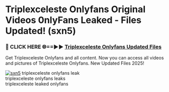 # Triplexceleste Onlyfans Original Videos 0nlyFans Leaked - Files Updated! (sxn5)

<h3>🔴 CLICK HERE 🌐==►► <a href="https://tinyurl.com/3hn5wdd3" rel="nofollow">Triplexceleste Onlyfans Updated Files</a></h3>

Get Triplexceleste Onlyfans and all content. Now you can access all videos and pictures of Triplexceleste Onlyfans. New Updated Files 2025!

[![sxn5](https://i.imgur.com/4HnBqBT.gif)](https://tinyurl.com/3hn5wdd3)
triplexceleste onlyfans leak<br>
triplexceleste onlyfans leaks<br>
triplexceleste leaked onlyfans